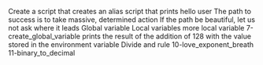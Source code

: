 Create a script that creates an alias
script that prints hello user
The path to success is to take massive, determined action
If the path be beautiful, let us not ask where it leads
Global variable
Local variables
more local variable
7-create_global_variable
prints the result of the addition of 128 with the value stored in the environment variable
Divide and rule
10-love_exponent_breath
11-binary_to_decimal